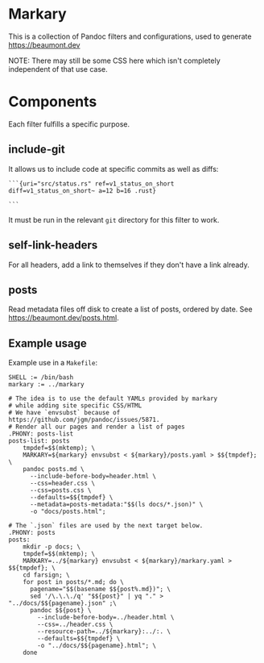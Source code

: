 # Markary

This is a collection of Pandoc filters and configurations, used to generate
https://beaumont.dev

NOTE: There may still be some CSS here which isn't completely independent of that use
case.

# Components

Each filter fulfills a specific purpose.

## include-git

It allows us to include code at specific commits as well as diffs:

````
```{uri="src/status.rs" ref=v1_status_on_short diff=v1_status_on_short~ a=12 b=16 .rust}

```
````

It must be run in the relevant `git` directory for this filter to work.

## self-link-headers

For all headers, add a link to themselves if they don't have a link already.

## posts

Read metadata files off disk to create a list of posts, ordered by date. See
https://beaumont.dev/posts.html.

## Example usage

Example use in a `Makefile`:

```
SHELL := /bin/bash
markary := ../markary

# The idea is to use the default YAMLs provided by markary
# while adding site specific CSS/HTML
# We have `envsubst` because of https://github.com/jgm/pandoc/issues/5871.
# Render all our pages and render a list of pages
.PHONY: posts-list
posts-list: posts
	tmpdef=$$(mktemp); \
	MARKARY=${markary} envsubst < ${markary}/posts.yaml > $${tmpdef}; \
	pandoc posts.md \
	  --include-before-body=header.html \
	  --css=header.css \
	  --css=posts.css \
	  --defaults=$${tmpdef} \
	  --metadata=posts-metadata:"$$(ls docs/*.json)" \
	  -o "docs/posts.html";

# The `.json` files are used by the next target below.
.PHONY: posts
posts:
	mkdir -p docs; \
	tmpdef=$$(mktemp); \
	MARKARY=../${markary} envsubst < ${markary}/markary.yaml > $${tmpdef}; \
	cd farsign; \
	for post in posts/*.md; do \
	  pagename="$$(basename $${post%.md})"; \
	  sed '/\.\.\./q' "$${post}" | yq "." > "../docs/$${pagename}.json" ;\
	  pandoc $${post} \
	    --include-before-body=../header.html \
	    --css=../header.css \
	    --resource-path=../${markary}:../:. \
	    --defaults=$${tmpdef} \
	    -o "../docs/$${pagename}.html"; \
	done
```
